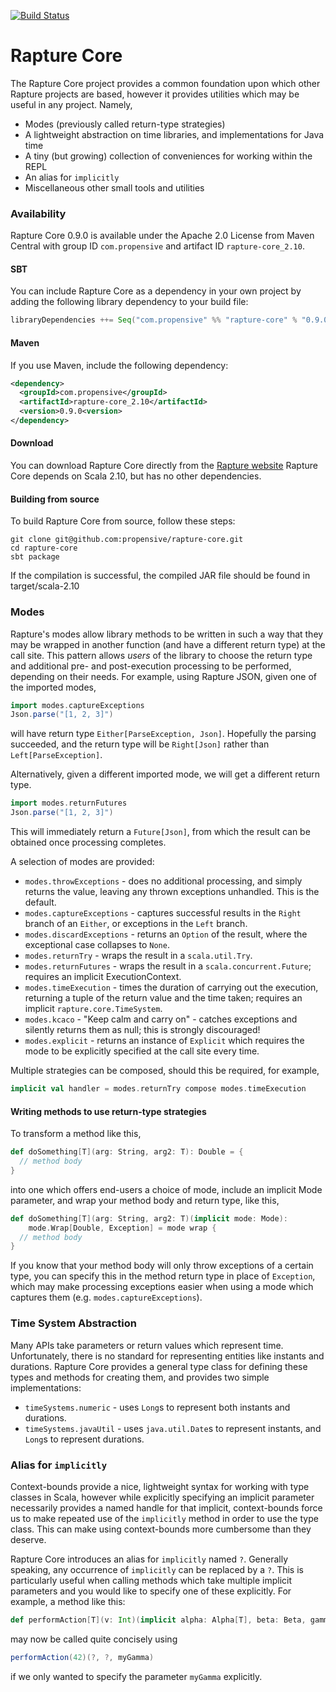 [![Build Status](https://travis-ci.org/propensive/rapture-core.png?branch=master)](https://travis-ci.org/propensive/rapture-core)
# Rapture Core

The Rapture Core project provides a common foundation upon which other Rapture projects are
based, however it provides utilities which may be useful in any project. Namely,

 - Modes (previously called return-type strategies)
 - A lightweight abstraction on time libraries, and implementations for Java time
 - A tiny (but growing) collection of conveniences for working within the REPL
 - An alias for `implicitly`
 - Miscellaneous other small tools and utilities

### Availability

Rapture Core 0.9.0 is available under the Apache 2.0 License from Maven Central with group ID `com.propensive` and artifact ID `rapture-core_2.10`.

#### SBT

You can include Rapture Core as a dependency in your own project by adding the following library dependency to your build file:

```scala
libraryDependencies ++= Seq("com.propensive" %% "rapture-core" % "0.9.0")
```

#### Maven

If you use Maven, include the following dependency:

```xml
<dependency>
  <groupId>com.propensive</groupId>
  <artifactId>rapture-core_2.10</artifactId>
  <version>0.9.0<version>
</dependency>
```

#### Download

You can download Rapture Core directly from the [Rapture website](http://rapture.io/)
Rapture Core depends on Scala 2.10, but has no other dependencies.

#### Building from source

To build Rapture Core from source, follow these steps:

```
git clone git@github.com:propensive/rapture-core.git
cd rapture-core
sbt package
```

If the compilation is successful, the compiled JAR file should be found in target/scala-2.10

### Modes

Rapture's modes allow library methods to be written in such a way that they may
be wrapped in another function (and have a different return type) at the call site. This
pattern allows *users* of the library to choose the return type and additional pre- and
post-execution processing to be performed, depending on their needs.  For example, using Rapture
JSON, given one of the imported modes,

```scala
import modes.captureExceptions
Json.parse("[1, 2, 3]")
```

will have return type `Either[ParseException, Json]`. Hopefully the parsing succeeded, and the
return type will be `Right[Json]` rather than `Left[ParseException]`.

Alternatively, given a different imported mode, we will get a different return type.

```scala
import modes.returnFutures
Json.parse("[1, 2, 3]")
```

This will immediately return a `Future[Json]`, from which the result can be obtained once
processing completes.

A selection of modes are provided:

- `modes.throwExceptions` - does no additional processing, and simply returns the value,
  leaving any thrown exceptions unhandled. This is the default.
- `modes.captureExceptions` - captures successful results in the `Right` branch of an
  `Either`, or exceptions in the `Left` branch.
- `modes.discardExceptions` - returns an `Option` of the result, where the exceptional case
  collapses to `None`.
- `modes.returnTry` - wraps the result in a `scala.util.Try`.
- `modes.returnFutures` - wraps the result in a `scala.concurrent.Future`; requires an
  implicit ExecutionContext.
- `modes.timeExecution` - times the duration of carrying out the execution, returning a tuple
  of the return value and the time taken; requires an implicit `rapture.core.TimeSystem`.
- `modes.kcaco` - "Keep calm and carry on" - catches exceptions and silently returns them as
  null; this is strongly discouraged!
- `modes.explicit` - returns an instance of `Explicit` which requires the mode to be
  explicitly specified at the call site every time.

Multiple strategies can be composed, should this be required, for example,

```scala
implicit val handler = modes.returnTry compose modes.timeExecution
```

#### Writing methods to use return-type strategies

To transform a method like this,

```scala
def doSomething[T](arg: String, arg2: T): Double = {
  // method body
}
```

into one which offers end-users a choice of mode, include an implicit
Mode parameter, and wrap your method body and return type, like this,

```scala
def doSomething[T](arg: String, arg2: T)(implicit mode: Mode):
    mode.Wrap[Double, Exception] = mode wrap {
  // method body
}
```

If you know that your method body will only throw exceptions of a certain type, you can
specify this in the method return type in place of `Exception`, which may make processing
exceptions easier when using a mode which captures them (e.g. `modes.captureExceptions`).

### Time System Abstraction

Many APIs take parameters or return values which represent time. Unfortunately, there is no
standard for representing entities like instants and durations.  Rapture Core provides a general
type class for defining these types and methods for creating them, and provides two simple
implementations:

- `timeSystems.numeric` - uses `Long`s to represent both instants and durations.
- `timeSystems.javaUtil` - uses `java.util.Date`s to represent instants, and `Long`s to
  represent durations.

### Alias for `implicitly`

Context-bounds provide a nice, lightweight syntax for working with type classes in Scala,
however while explicitly specifying an implicit parameter necessarily provides a named handle
for that implicit, context-bounds force us to make repeated use of the `implicitly` method in
order to use the type class. This can make using context-bounds more cumbersome than they
deserve.

Rapture Core introduces an alias for `implicitly` named `?`. Generally speaking, any occurrence
of `implicitly` can be replaced by a `?`. This is particularly useful when calling methods which
take multiple implicit parameters and you would like to specify one of these explicitly. For
example, a method like this:

```scala
def performAction[T](v: Int)(implicit alpha: Alpha[T], beta: Beta, gamma: Gamma) = { ... }
```

may now be called quite concisely using

```scala
performAction(42)(?, ?, myGamma)
```

if we only wanted to specify the parameter `myGamma` explicitly.
